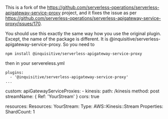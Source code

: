 This is a fork of the https://github.com/serverless-operations/serverless-apigateway-service-proxy project, and it fixes the issue as per https://github.com/serverless-operations/serverless-apigateway-service-proxy/issues/170.

You should use this exactly the same way how you use the original plugin. Except, the name of the package is different. It is @inquisitive/serverless-apigateway-service-proxy. So you need to

```
npm install @inquisitive/serverless-apigateway-service-proxy
```

then in your servereless.yml

```
plugins:
  - '@inquisitive/serverless-apigateway-service-proxy'
...
```

custom:
apiGatewayServiceProxies: - kinesis:
path: /kinesis
method: post
streamName: { Ref: 'YourStream' }
cors: true

resources:
Resources:
YourStream:
Type: AWS::Kinesis::Stream
Properties:
ShardCount: 1
